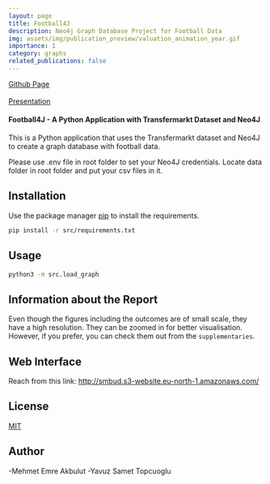 ```yaml
---
layout: page
title: Football4J
description: Neo4j Graph Database Project for Football Data
img: assets/img/publication_preview/valuation_animation_year.gif
importance: 1
category: graphs
related_publications: false
---
```


<a href="https://github.com/mehmetemreakbulut/Football4J">Github Page</a>
<br><br>
[Presentation](https://github.com/mehmetemreakbulut/Football4J/blob/master/report.pdf)


#### Football4J - A Python Application with Transfermarkt Dataset and Neo4J

This is a Python application that uses the Transfermarkt dataset and Neo4J to create a graph database with football data.

Please use .env file in root folder to set your Neo4J credentials.
Locate data folder in root folder and put your csv files in it.

## Installation

Use the package manager [pip](https://pip.pypa.io/en/stable/) to install the requirements.

```bash
pip install -r src/requirements.txt
```

## Usage

```bash
python3 -m src.load_graph
```

## Information about the Report
Even though the figures including the outcomes are of small scale, they have a high resolution. They can be zoomed in for better visualisation. However, if you prefer, you can check them out from the `supplementaries`.

## Web Interface
Reach from this link: http://smbud.s3-website.eu-north-1.amazonaws.com/

## License

[MIT](https://choosealicense.com/licenses/mit/)

## Author

-Mehmet Emre Akbulut
-Yavuz Samet Topcuoglu
